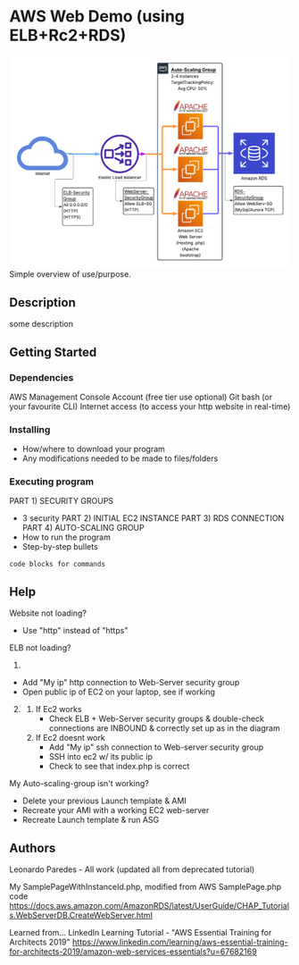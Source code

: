 # AWS Web Demo (using ELB+Rc2+RDS)
<img src="/diagrams/AWS_Cloud_Architecture.png">
Simple overview of use/purpose.

## Description
some description

## Getting Started

### Dependencies
AWS Management Console Account (free tier use optional)
Git bash (or your favourite CLI)
Internet access (to access your http website in real-time)

### Installing

* How/where to download your program
* Any modifications needed to be made to files/folders

### Executing program
PART 1) SECURITY GROUPS
* 3 security 
PART 2) INITIAL EC2 INSTANCE
PART 3) RDS CONNECTION
PART 4) AUTO-SCALING GROUP
* How to run the program
* Step-by-step bullets
```
code blocks for commands
```

## Help
Website not loading? 
- Use "http" instead of "https"

ELB not loading?

1.
- Add "My ip" http connection to Web-Server security group
- Open public ip of EC2 on your laptop, see if working
2.
   1. If Ec2 works
      - Check ELB + Web-Server security groups & double-check connections are INBOUND & correctly set up as in the diagram
   2. If Ec2 doesnt work
      - Add "My ip" ssh connection to Web-server security group
      - SSH into ec2 w/ its public ip
      - Check to see that index.php is correct

My Auto-scaling-group isn't working?
- Delete your previous Launch template & AMI
- Recreate your AMI with a working EC2 web-server
- Recreate Launch template & run ASG

## Authors
Leonardo Paredes - All work (updated all from deprecated tutorial)

My SamplePageWithInstanceId.php, modified from AWS SamplePage.php code
https://docs.aws.amazon.com/AmazonRDS/latest/UserGuide/CHAP_Tutorials.WebServerDB.CreateWebServer.html

Learned from...
LinkedIn Learning Tutorial - "AWS Essential Training for Architects 2019"
https://www.linkedin.com/learning/aws-essential-training-for-architects-2019/amazon-web-services-essentials?u=67682169

